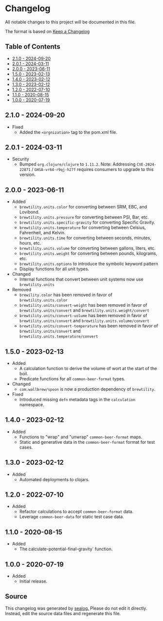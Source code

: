 # Changelog

All notable changes to this project will be documented in this file.

The format is based on [Keep a Changelog](https://keepachangelog.com/en/1.0.0/)

## Table of Contents

* [2.1.0 - 2024-09-20](#210---2024-09-20)
* [2.0.1 - 2024-03-11](#201---2024-03-11)
* [2.0.0 - 2023-06-11](#200---2023-06-11)
* [1.5.0 - 2023-02-13](#150---2023-02-13)
* [1.4.0 - 2023-02-12](#140---2023-02-12)
* [1.3.0 - 2023-02-12](#130---2023-02-12)
* [1.2.0 - 2022-07-10](#120---2022-07-10)
* [1.1.0 - 2020-08-15](#110---2020-08-15)
* [1.0.0 - 2020-07-19](#100---2020-07-19)

## 2.1.0 - 2024-09-20

* Fixed
  * Added the `<orgnization>` tag to the pom.xml file.

## 2.0.1 - 2024-03-11

* Security
  * Bumped `org.clojure/clojure` to `1.11.2`. Note: Addressing `CVE-2024-22871` / `GHSA-vr64-r9qj-h27f` requires consumers to upgrade to this version.

## 2.0.0 - 2023-06-11

* Added
  * `brewtility.units.color` for converting between SRM, EBC, and Lovibond.
  * `brewtility.units.pressure` for converting between PSI, Bar, etc.
  * `brewtility.units.specific-gravity` for converting Specific Gravity.
  * `brewtility.units.temperature` for converting between Celsius, Fahrenheit, and Kelvin.
  * `brewtility.units.time` for converting between seconds, minutes, hours, etc.
  * `brewtility.units.volume` for converting between gallons, liters, etc.
  * `brewtility.units.weight` for converting between pounds, kilograms, etc.
  * `brewtility.units.options` to introduce the symbolic keyword pattern
  * Display functions for all unit types.
* Changed
  * Internal functions that convert between unit systems now use `brewtility.units`
* Removed
  * `brewility.color` has been removed in favor of `brewtility.units.color`
  * `brewtility.units/convert-weight` has been removed in favor of `brewtility.units/convert` and `brewtility.units.weight/convert`
  * `brewtility.units/convert-volume` has been removed in favor of `brewtility.units/convert` and `brewtility.units.volume/convert`
  * `brewtility.units/convert-temperature` has been removed in favor of `brewtility.units/convert` and `brewtility.units.temperature/convert`

## 1.5.0 - 2023-02-13

* Added
  * A calculation function to derive the volume of wort at the start of the boil.
  * Predicate functions for all `common-beer-format` types.
* Changed
  * `com.wallbrew/spoon` is now a production dependency of `brewtility`.
* Fixed
  * Introduced missing `defn` metadata tags in the `calculation` namespace.

## 1.4.0 - 2023-02-12

* Added
  * Functions to "wrap" and "unwrap" `common-beer-format` maps.
  * Static and generative data in the `common-beer-format` format for test cases.

## 1.3.0 - 2023-02-12

* Added
  * Automated deployments to clojars.

## 1.2.0 - 2022-07-10

* Added
  * Refactor calculations to accept `common-beer-format` data.
  * Leverage `common-beer-data` for static test case data.

## 1.1.0 - 2020-08-15

* Added
  * The calculate-potential-final-gravity` function.

## 1.0.0 - 2020-07-19

* Added
  * Initial release.

## Source

This changelog was generated by [sealog.](https://github.com/Wall-Brew-Co/lein-sealog)
Please do not edit it directly. Instead, edit the source data files and regenerate this file.
